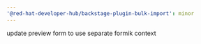 ```yaml
---
'@red-hat-developer-hub/backstage-plugin-bulk-import': minor
---
```


update preview form to use separate formik context
